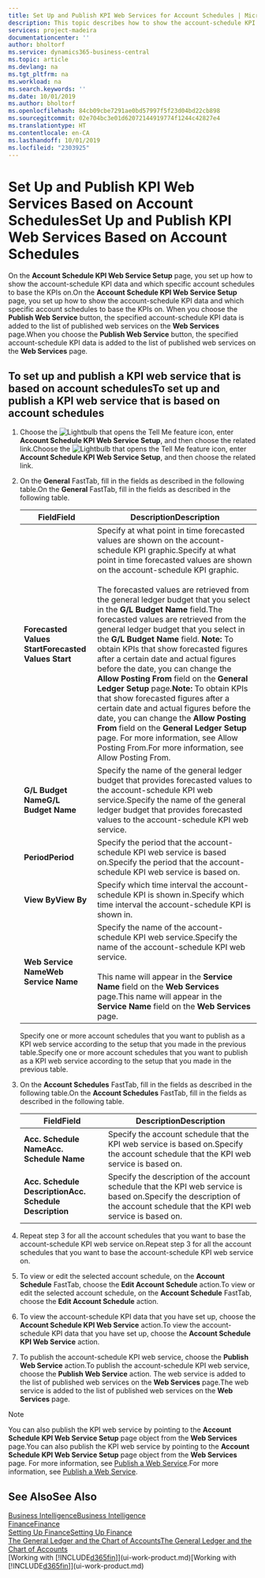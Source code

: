 ```yaml
---
title: Set Up and Publish KPI Web Services for Account Schedules | Microsoft Docs
description: This topic describes how to show the account-schedule KPI data based on specific account schedules.
services: project-madeira
documentationcenter: ''
author: bholtorf
ms.service: dynamics365-business-central
ms.topic: article
ms.devlang: na
ms.tgt_pltfrm: na
ms.workload: na
ms.search.keywords: ''
ms.date: 10/01/2019
ms.author: bholtorf
ms.openlocfilehash: 84cb09cbe7291ae0bd57997f5f23d04bd22cb898
ms.sourcegitcommit: 02e704bc3e01d62072144919774f1244c42827e4
ms.translationtype: HT
ms.contentlocale: en-CA
ms.lasthandoff: 10/01/2019
ms.locfileid: "2303925"
---
```

# <a name="set-up-and-publish-kpi-web-services-based-on-account-schedules"></a><span data-ttu-id="c68e5-103">Set Up and Publish KPI Web Services Based on Account Schedules</span><span class="sxs-lookup"><span data-stu-id="c68e5-103">Set Up and Publish KPI Web Services Based on Account Schedules</span></span>
<span data-ttu-id="c68e5-104">On the **Account Schedule KPI Web Service Setup** page, you set up how to show the account-schedule KPI data and which specific account schedules to base the KPIs on.</span><span class="sxs-lookup"><span data-stu-id="c68e5-104">On the **Account Schedule KPI Web Service Setup** page, you set up how to show the account-schedule KPI data and which specific account schedules to base the KPIs on.</span></span> <span data-ttu-id="c68e5-105">When you choose the **Publish Web Service** button, the specified account-schedule KPI data is added to the list of published web services on the **Web Services** page.</span><span class="sxs-lookup"><span data-stu-id="c68e5-105">When you choose the **Publish Web Service** button, the specified account-schedule KPI data is added to the list of published web services on the **Web Services** page.</span></span>  

## <a name="to-set-up-and-publish-a-kpi-web-service-that-is-based-on-account-schedules"></a><span data-ttu-id="c68e5-106">To set up and publish a KPI web service that is based on account schedules</span><span class="sxs-lookup"><span data-stu-id="c68e5-106">To set up and publish a KPI web service that is based on account schedules</span></span>  
1.  <span data-ttu-id="c68e5-107">Choose the ![Lightbulb that opens the Tell Me feature](media/ui-search/search_small.png "Tell me what you want to do") icon, enter **Account Schedule KPI Web Service Setup**, and then choose the related link.</span><span class="sxs-lookup"><span data-stu-id="c68e5-107">Choose the ![Lightbulb that opens the Tell Me feature](media/ui-search/search_small.png "Tell me what you want to do") icon, enter **Account Schedule KPI Web Service Setup**, and then choose the related link.</span></span>  
2.  <span data-ttu-id="c68e5-108">On the **General** FastTab, fill in the fields as described in the following table.</span><span class="sxs-lookup"><span data-stu-id="c68e5-108">On the **General** FastTab, fill in the fields as described in the following table.</span></span>  

    |<span data-ttu-id="c68e5-109">Field</span><span class="sxs-lookup"><span data-stu-id="c68e5-109">Field</span></span>|<span data-ttu-id="c68e5-110">Description</span><span class="sxs-lookup"><span data-stu-id="c68e5-110">Description</span></span>|  
    |---------------------------------|---------------------------------------|  
    |<span data-ttu-id="c68e5-111">**Forecasted Values Start**</span><span class="sxs-lookup"><span data-stu-id="c68e5-111">**Forecasted Values Start**</span></span>|<span data-ttu-id="c68e5-112">Specify at what point in time forecasted values are shown on the account-schedule KPI graphic.</span><span class="sxs-lookup"><span data-stu-id="c68e5-112">Specify at what point in time forecasted values are shown on the account-schedule KPI graphic.</span></span><br /><br /> <span data-ttu-id="c68e5-113">The forecasted values are retrieved from the general ledger budget that you select in the **G/L Budget Name** field.</span><span class="sxs-lookup"><span data-stu-id="c68e5-113">The forecasted values are retrieved from the general ledger budget that you select in the **G/L Budget Name** field.</span></span> <span data-ttu-id="c68e5-114">**Note:**  To obtain KPIs that show forecasted figures after a certain date and actual figures before the date, you can change the **Allow Posting From** field on the **General Ledger Setup** page.</span><span class="sxs-lookup"><span data-stu-id="c68e5-114">**Note:**  To obtain KPIs that show forecasted figures after a certain date and actual figures before the date, you can change the **Allow Posting From** field on the **General Ledger Setup** page.</span></span> <span data-ttu-id="c68e5-115">For more information, see Allow Posting From.</span><span class="sxs-lookup"><span data-stu-id="c68e5-115">For more information, see Allow Posting From.</span></span>|  
    |<span data-ttu-id="c68e5-116">**G/L Budget Name**</span><span class="sxs-lookup"><span data-stu-id="c68e5-116">**G/L Budget Name**</span></span>|<span data-ttu-id="c68e5-117">Specify the name of the general ledger budget that provides forecasted values to the account-schedule KPI web service.</span><span class="sxs-lookup"><span data-stu-id="c68e5-117">Specify the name of the general ledger budget that provides forecasted values to the account-schedule KPI web service.</span></span>|  
    |<span data-ttu-id="c68e5-118">**Period**</span><span class="sxs-lookup"><span data-stu-id="c68e5-118">**Period**</span></span>|<span data-ttu-id="c68e5-119">Specify the period that the account-schedule KPI web service is based on.</span><span class="sxs-lookup"><span data-stu-id="c68e5-119">Specify the period that the account-schedule KPI web service is based on.</span></span>|  
    |<span data-ttu-id="c68e5-120">**View By**</span><span class="sxs-lookup"><span data-stu-id="c68e5-120">**View By**</span></span>|<span data-ttu-id="c68e5-121">Specify which time interval the account-schedule KPI is shown in.</span><span class="sxs-lookup"><span data-stu-id="c68e5-121">Specify which time interval the account-schedule KPI is shown in.</span></span>|  
    |<span data-ttu-id="c68e5-122">**Web Service Name**</span><span class="sxs-lookup"><span data-stu-id="c68e5-122">**Web Service Name**</span></span>|<span data-ttu-id="c68e5-123">Specify the name of the account-schedule KPI web service.</span><span class="sxs-lookup"><span data-stu-id="c68e5-123">Specify the name of the account-schedule KPI web service.</span></span><br /><br /> <span data-ttu-id="c68e5-124">This name will appear in the **Service Name** field on the **Web Services** page.</span><span class="sxs-lookup"><span data-stu-id="c68e5-124">This name will appear in the **Service Name** field on the **Web Services** page.</span></span>|  

    <span data-ttu-id="c68e5-125">Specify one or more account schedules that you want to publish as a KPI web service according to the setup that you made in the previous table.</span><span class="sxs-lookup"><span data-stu-id="c68e5-125">Specify one or more account schedules that you want to publish as a KPI web service according to the setup that you made in the previous table.</span></span>  

3.  <span data-ttu-id="c68e5-126">On the **Account Schedules** FastTab, fill in the fields as described in the following table.</span><span class="sxs-lookup"><span data-stu-id="c68e5-126">On the **Account Schedules** FastTab, fill in the fields as described in the following table.</span></span>  

    |<span data-ttu-id="c68e5-127">Field</span><span class="sxs-lookup"><span data-stu-id="c68e5-127">Field</span></span>|<span data-ttu-id="c68e5-128">Description</span><span class="sxs-lookup"><span data-stu-id="c68e5-128">Description</span></span>|  
    |---------------------------------|---------------------------------------|  
    |<span data-ttu-id="c68e5-129">**Acc. Schedule Name**</span><span class="sxs-lookup"><span data-stu-id="c68e5-129">**Acc. Schedule Name**</span></span>|<span data-ttu-id="c68e5-130">Specify the account schedule that the KPI web service is based on.</span><span class="sxs-lookup"><span data-stu-id="c68e5-130">Specify the account schedule that the KPI web service is based on.</span></span>|  
    |<span data-ttu-id="c68e5-131">**Acc. Schedule Description**</span><span class="sxs-lookup"><span data-stu-id="c68e5-131">**Acc. Schedule Description**</span></span>|<span data-ttu-id="c68e5-132">Specify the description of the account schedule that the KPI web service is based on.</span><span class="sxs-lookup"><span data-stu-id="c68e5-132">Specify the description of the account schedule that the KPI web service is based on.</span></span>|  

4.  <span data-ttu-id="c68e5-133">Repeat step 3 for all the account schedules that you want to base the account-schedule KPI web service on.</span><span class="sxs-lookup"><span data-stu-id="c68e5-133">Repeat step 3 for all the account schedules that you want to base the account-schedule KPI web service on.</span></span>  
5.  <span data-ttu-id="c68e5-134">To view or edit the selected account schedule, on the **Account Schedule** FastTab, choose the **Edit Account Schedule** action.</span><span class="sxs-lookup"><span data-stu-id="c68e5-134">To view or edit the selected account schedule, on the **Account Schedule** FastTab, choose the **Edit Account Schedule** action.</span></span>  
6.  <span data-ttu-id="c68e5-135">To view the account-schedule KPI data that you have set up, choose the **Account Schedule KPI Web Service** action.</span><span class="sxs-lookup"><span data-stu-id="c68e5-135">To view the account-schedule KPI data that you have set up, choose the **Account Schedule KPI Web Service** action.</span></span>  
7.  <span data-ttu-id="c68e5-136">To publish the account-schedule KPI web service, choose the **Publish Web Service** action.</span><span class="sxs-lookup"><span data-stu-id="c68e5-136">To publish the account-schedule KPI web service, choose the **Publish Web Service** action.</span></span> <span data-ttu-id="c68e5-137">The web service is added to the list of published web services on the **Web Services** page.</span><span class="sxs-lookup"><span data-stu-id="c68e5-137">The web service is added to the list of published web services on the **Web Services** page.</span></span>  

> [!NOTE]  
>  <span data-ttu-id="c68e5-138">You can also publish the KPI web service by pointing to the **Account Schedule KPI Web Service Setup** page object from the **Web Services** page.</span><span class="sxs-lookup"><span data-stu-id="c68e5-138">You can also publish the KPI web service by pointing to the **Account Schedule KPI Web Service Setup** page object from the **Web Services** page.</span></span> <span data-ttu-id="c68e5-139">For more information, see [Publish a Web Service](across-how-publish-web-service.md).</span><span class="sxs-lookup"><span data-stu-id="c68e5-139">For more information, see [Publish a Web Service](across-how-publish-web-service.md).</span></span>  

## <a name="see-also"></a><span data-ttu-id="c68e5-140">See Also</span><span class="sxs-lookup"><span data-stu-id="c68e5-140">See Also</span></span>  
[<span data-ttu-id="c68e5-141">Business Intelligence</span><span class="sxs-lookup"><span data-stu-id="c68e5-141">Business Intelligence</span></span>](bi.md)  
[<span data-ttu-id="c68e5-142">Finance</span><span class="sxs-lookup"><span data-stu-id="c68e5-142">Finance</span></span>](finance.md)  
[<span data-ttu-id="c68e5-143">Setting Up Finance</span><span class="sxs-lookup"><span data-stu-id="c68e5-143">Setting Up Finance</span></span>](finance-setup-finance.md)  
[<span data-ttu-id="c68e5-144">The General Ledger and the Chart of Accounts</span><span class="sxs-lookup"><span data-stu-id="c68e5-144">The General Ledger and the Chart of Accounts</span></span>](finance-general-ledger.md)  
<span data-ttu-id="c68e5-145">[Working with [!INCLUDE[d365fin](includes/d365fin_md.md)]](ui-work-product.md)</span><span class="sxs-lookup"><span data-stu-id="c68e5-145">[Working with [!INCLUDE[d365fin](includes/d365fin_md.md)]](ui-work-product.md)</span></span>

